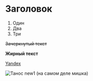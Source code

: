 # Заголовок

1. Один
2. Два
3. Три

~~Зачеркнутый текст~~

<b>Жирный текст</b>

[Yandex](https://yandex.ru/ "Ссылка на яндекс")

![Танос new1 (на самом деле мишка)](https://avatars.mds.yandex.net/i?id=8f10cac86dd848f5a66c86a5fdded132c709c5db-8497407-images-thumbs&n=13 "Это new1 Танос (на самом деле мишка)")